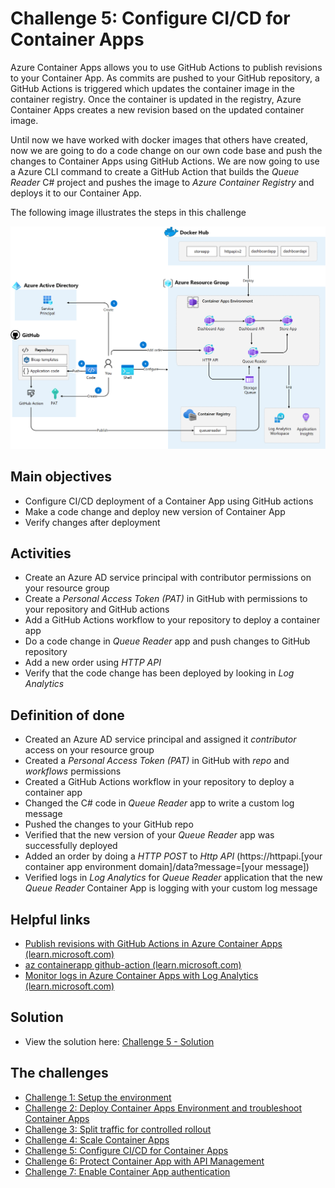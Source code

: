 # Challenge 5: Configure CI/CD for Container Apps
Azure Container Apps allows you to use GitHub Actions to publish revisions to your Container App. As commits are pushed to your GitHub repository, a GitHub Actions is triggered which updates the container image in the container registry. Once the container is updated in the registry, Azure Container Apps creates a new revision based on the updated container image.

Until now we have worked with docker images that others have created, now we are going to do a code change on our own code base and push the changes to Container Apps using GitHub Actions. We are now going to use a Azure CLI command to create a GitHub Action that builds the _Queue Reader_ C# project and pushes the image to _Azure Container Registry_ and deploys it to our Container App.

The following image illustrates the steps in this challenge

![](images/challenge-5-overview.png)


## Main objectives
- Configure CI/CD deployment of a Container App using GitHub actions
- Make a code change and deploy new version of Container App
- Verify changes after deployment


## Activities
- Create an Azure AD service principal with contributor permissions on your resource group 
- Create a _Personal Access Token (PAT)_ in GitHub with permissions to your repository and GitHub actions
- Add a GitHub Actions workflow to your repository to deploy a container app
- Do a code change in _Queue Reader_ app and push changes to GitHub repository
- Add a new order using _HTTP API_
- Verify that the code change has been deployed by looking in _Log Analytics_



## Definition of done
- Created an Azure AD service principal and assigned it _contributor_ access on your resource group 
- Created a _Personal Access Token (PAT)_ in GitHub with _repo_ and _workflows_ permissions
- Created a GitHub Actions workflow in your repository to deploy a container app
- Changed the C# code in _Queue Reader_ app to write a custom log message
- Pushed the changes to your GitHub repo
- Verified that the new version of your _Queue Reader_ app was successfully deployed
- Added an order by doing a _HTTP POST_ to _Http API_ (https://httpapi.[your container app environment domain]/data?message=[your message]) 
- Verified logs in _Log Analytics_ for _Queue Reader_ application that the new _Queue Reader_ Container App is logging with your custom log message

 

## Helpful links
- [Publish revisions with GitHub Actions in Azure Container Apps (learn.microsoft.com)](https://learn.microsoft.com/en-us/azure/container-apps/github-actions-cli?tabs=bash)
- [az containerapp github-action (learn.microsoft.com)](https://learn.microsoft.com/en-us/cli/azure/containerapp/github-action?view=azure-cli-latest)
- [Monitor logs in Azure Container Apps with Log Analytics (learn.microsoft.com)](https://learn.microsoft.com/en-us/azure/container-apps/log-monitoring?tabs=bash)

## Solution
- View the solution here: [Challenge 5 - Solution](solution5.md)

## The challenges

- [Challenge 1: Setup the environment](challenge1.md)
- [Challenge 2: Deploy Container Apps Environment and troubleshoot Container Apps](challenge2.md)
- [Challenge 3: Split traffic for controlled rollout](challenge3.md)
- [Challenge 4: Scale Container Apps](challenge4.md)
- [Challenge 5: Configure CI/CD for Container Apps](challenge5.md)
- [Challenge 6: Protect Container App with API Management](challenge6.md)
- [Challenge 7: Enable Container App authentication](challenge7.md)


